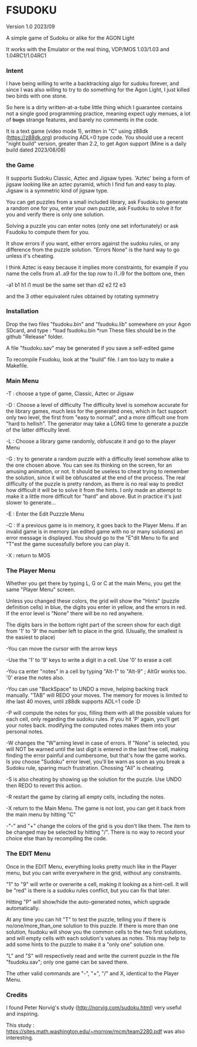 
# FSUDOKU

Version 1.0 2023/09

A simple game of Sudoku or alike for the AGON Light

It works with the Emulator or the real thing, VDP/MOS 1.03/1.03 and 1.04RC1/1.04RC1

###  Intent

I have being willing to write a backtracking algo for sudoku forever, and since
I was also willing to try to do something for the Agon Light, I just killed two birds with one stone.

So here is a dirty written-at-a-tube little thing which I guarantee contains not a single 
good programming practice, meaning expect ugly menues, a lot of ~~bugs~~ strange features, 
and barely no comments in the code. 

It is a text game (video mode 1), written in "C" using z88dk (https://z88dk.org) producing ADL=0 type code.
You should use a recent "night build" version, greater than 2.2, to get Agon support 
(Mine is a daily build dated 2023/08/08)

### the Game

It supports Sudoku Classic, Aztec and Jigsaw types. 'Aztec' being a form of jigsaw looking like an aztec pyramid,
which I find fun and easy to play. Jigsaw is a symmetric kind of jigsaw type.

You can get puzzles from a small included library, ask Fsudoku to generate a random one for you,
enter your own puzzle, ask Fsudoku to solve it for you and verify there is only one solution.

Solving a puzzle you can enter notes (only one set infortunately) or ask Fsudoku to compute them
for you.

It show errors if you want, either errors against the sudoku rules, or any difference from the
puzzle solution. "Errors None" is the hard way to go unless it's cheating.

I think Aztec is easy because it implies more constraints, for example if you name the cells
from a1..a9 for the top row to i1..i9 for the bottom one, then

-a1 b1 h1 i1 must be the same set than d2 e2 f2 e3  

and the 3 other equivalent rules obtained by rotating symmetry

### Installation

Drop the two files "fsudoku.bin" and "fsudoku.lib" somewhere on your Agon SDcard, and type :
*load fsudoku.bin
*run
These files should be in the github "Release" folder.

A file "fsudoku.sav" may be generated if you save a self-edited game

To recompile Fsudoku, look at the "build" file. I am too lazy to make a Makefile.


### Main Menu

-T : choose a type of game, Classic, Aztec or Jigsaw

-D : Choose a level of difficulty
     The difficulty level is somehow accurate for the library games, much less for the 
     generated ones, which in fact support only two level, the first from "easy to normal",
     and a more difficult one from "hard to hellish". The generator may take a LONG time
     to generate a puzzle of the latter difficulty level.

-L : Choose a library game randomly, obfuscate it and go to the player Menu

-G : try to generate a random puzzle with a difficulty level somehow alike to the one chosen above.
     You can see its thinking on the screen, for an amusing animation, or not. It should be
     useless to cheat trying to remember the solution, since it will be obfuscated at the end of 
     the process.
     The real difficulty of the puzzle is pretty random, as there is no real way to predict
     how difficult it will be to solve it from the hints. I only made an attempt to make it a little
     more difficult for "hard" and above. But in practice it's just slower to generate...

-E : Enter the Edit Puzzzle Menu

-C : If a previous game is in memory, it goes back to the Player Menu.
     If an invalid game is in memory (an edited game with no or many solutions) an error
     message is displayed. You should go to the "E"dit Menu to fix and "T"est the game
     sucessfully before you can play it.

-X : return to MOS

### The Player Menu

Whether you get there by typing L, G or C at the main Menu, you get the same "Player Menu" screen.

Unless you changed these colors, the grid will show the "Hints" (puzzle definition cells) in blue,
the digits you enter in yellow, and the errors in red. If the error level is "None" there will be
no red anywhere.

The digits bars in the bottom right part of the screen show for each digit from '1' to '9' the number 
left to place in the grid. (Usually, the smallest is the easiest to place)

-You can move the cursor with the arrow keys

-Use the '1' to '9' keys to write a digit in a cell. Use '0' to erase a cell

-You ca enter "notes" in a cell by typing "Alt-1" to "Alt-9" ; AltGr works too. '0' erase the notes also.

-You can use "BackSpace" to UNDO a move, helping backing track manually. "TAB" will REDO your moves.
 The memory for moves is limited to ithe last 40 moves, until z88dk supports ADL=1 code :D

-P will compute the notes for you, filling them with all the possible values for each cell, only
 regarding the sudoku rules. If you hit 'P' again, you'll get your notes back. modifying the 
 computed notes makes them into your personal notes.

-W changes the "W"arning level in case of errors. If "None" is selected, you will NOT be warned until
 the last digit is entered in the last free cell, making finding the error painful and cumbersome, but
 that's how the game works. Is you choose "Sudoku" error level, you'll be warn as soon as you break a 
 Sudoku rule, sparing much frustration. Chossing "All" is cheating.

-S is also cheating by showing up the solution for the puzzle. Use UNDO then REDO to revert this action.

-R restart the game by claring all empty cells, including the notes.

-X return to the Main Menu. The game is not lost, you can get it back from the main menu by hitting "C"

-"-" and "+" change the colors of the grid is you don't like them. The item to be changed may be
 selected by hitting "/". There is no way to record your choice else than by recompiling the code.

### The EDIT Menu

Once in the EDIT Menu, everything looks pretty much like in the Player menu, but you can write everywhere
in the grid, without any constraints.

"1" to "9" will write or overwrite a cell, making it looking as a hint-cell.
It will be "red" is there is a sudoku rules conflict, but you can fix that later.

Hitting "P" will show/hide the auto-generated notes, which upgrade automatically.

At any time you can hit "T" to test the puzzle, telling you if there is no/one/more_than_one solution to
this puzzle. If there is more than one solution, fsudoku will show you the common cells to the two first 
solutions, and will empty cells with each solution's values as notes. This may help to add some hints to the
puzzle to make it a "only one" solution one.

"L" and "S" will respectively read and write the current puzzle in the file "fsudoku.sav"; only one game 
can be saved there.

The other valid commands are "-", "+", "/" and X, identical to the Player Menu.

### Credits

I found Peter Norvig's study (http://norvig.com/sudoku.html) very useful and inspiring. 

This study : https://sites.math.washington.edu/~morrow/mcm/team2280.pdf was also interesting.


